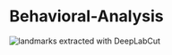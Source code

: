 # Behavioral-Analysis
![landmarks extracted with DeepLabCut](https://github.com/Shiva-A-Lindi/Behavioral-Analysis/blob/media/Locomotion_DLC.gif)